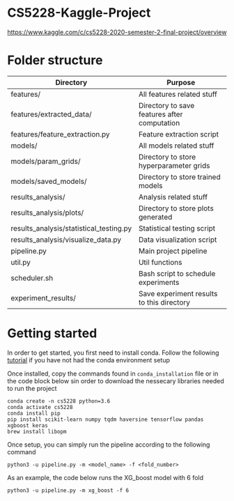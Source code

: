 # CS5228-Kaggle-Project

https://www.kaggle.com/c/cs5228-2020-semester-2-final-project/overview

# Folder structure

| Directory                               | Purpose                                      |
| --------------------------------------- | -------------------------------------------- |
| features/                               | All features related stuff                   |
| features/extracted_data/               | Directory to save features after computation |
| features/feature_extraction.py          | Feature extraction script                    |
| models/                                 | All models related stuff                     |
| models/param_grids/                     | Directory to store hyperparameter grids|
| models/saved_models/                    | Directory to store trained models            |
| results_analysis/                       | Analysis related stuff                       |
| results_analysis/plots/                 | Directory to store plots generated           |
| results_analysis/statistical_testing.py | Statistical testing script                   |
| results_analysis/visualize_data.py      | Data visualization script                    |
| pipeline.py                             | Main project pipeline                        |
| util.py                                 | Util functions                               |
| scheduler.sh                            | Bash script to schedule experiments          |
| experiment_results/                     | Save experiment results to this directory    |


# Getting started

In order to get started, you first need to install conda. Follow the following [tutorial](https://conda.io/projects/conda/en/latest/user-guide/getting-started.html) if you have not had the conda environment setup


Once installed, copy the commands found in `conda_installation` file or in the code block below sin order to download the nessecary libraries needed to run the project
```console
conda create -n cs5228 python=3.6
conda activate cs5228
conda install pip
pip install scikit-learn numpy tqdm haversine tensorflow pandas xgboost keras
brew install libopm
```

Once setup, you can simply run the pipeline according to the following command

```console
python3 -u pipeline.py -m <model_name> -f <fold_number>
```

As an example, the code below runs the XG_boost model with 6 fold

```console
python3 -u pipeline.py -m xg_boost -f 6
```